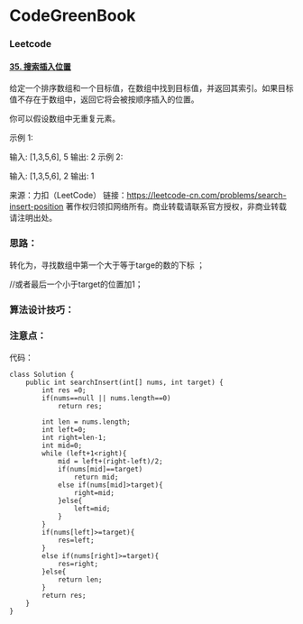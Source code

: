# CodeGreenBook

### Leetcode

#### [35. 搜索插入位置](https://leetcode-cn.com/problems/search-insert-position/)

给定一个排序数组和一个目标值，在数组中找到目标值，并返回其索引。如果目标值不存在于数组中，返回它将会被按顺序插入的位置。

你可以假设数组中无重复元素。

示例 1:

输入: [1,3,5,6], 5
输出: 2
示例 2:

输入: [1,3,5,6], 2
输出: 1

来源：力扣（LeetCode）
链接：https://leetcode-cn.com/problems/search-insert-position
著作权归领扣网络所有。商业转载请联系官方授权，非商业转载请注明出处。

### 思路：

转化为，寻找数组中第一个大于等于targe的数的下标 ；

//或者最后一个小于target的位置加1；

### 算法设计技巧：



### 注意点：



代码：

```
class Solution {
    public int searchInsert(int[] nums, int target) {
        int res =0;
        if(nums==null || nums.length==0)
            return res;

        int len = nums.length;
        int left=0;
        int right=len-1;
        int mid=0;
        while (left+1<right){
            mid = left+(right-left)/2;
            if(nums[mid]==target)
                return mid;
            else if(nums[mid]>target){
                right=mid;
            }else{
                left=mid;
            }
        }
        if(nums[left]>=target){
            res=left;
        }
        else if(nums[right]>=target){
            res=right;
        }else{
            return len;
        }
        return res;
    }
}

```







